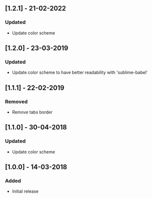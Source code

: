 ## [1.2.1] - 21-02-2022

### Updated

- Update color scheme

## [1.2.0] - 23-03-2019

### Updated

- Update color scheme to have better readability with 'sublime-babel'

## [1.1.1] - 22-02-2019

### Removed

- Remove tabs border

## [1.1.0] - 30-04-2018

### Updated

- Update color scheme

## [1.0.0] - 14-03-2018

### Added

- Initial release
